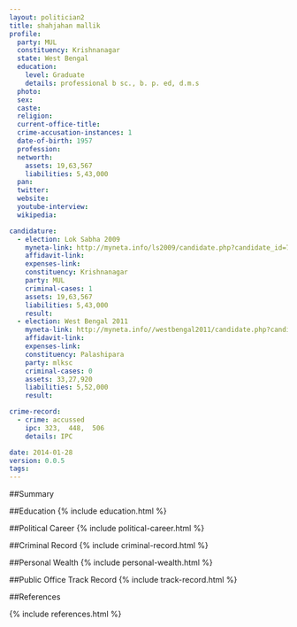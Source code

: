 ```yaml
---
layout: politician2
title: shahjahan mallik
profile: 
  party: MUL
  constituency: Krishnanagar
  state: West Bengal
  education: 
    level: Graduate
    details: professional b sc., b. p. ed, d.m.s
  photo: 
  sex: 
  caste: 
  religion: 
  current-office-title: 
  crime-accusation-instances: 1
  date-of-birth: 1957
  profession: 
  networth: 
    assets: 19,63,567
    liabilities: 5,43,000
  pan: 
  twitter: 
  website: 
  youtube-interview: 
  wikipedia: 

candidature: 
  - election: Lok Sabha 2009
    myneta-link: http://myneta.info/ls2009/candidate.php?candidate_id=7343
    affidavit-link: 
    expenses-link: 
    constituency: Krishnanagar 
    party: MUL
    criminal-cases: 1
    assets: 19,63,567
    liabilities: 5,43,000
    result:  
  - election: West Bengal 2011
    myneta-link: http://myneta.info//westbengal2011/candidate.php?candidate_id=490
    affidavit-link: 
    expenses-link: 
    constituency: Palashipara 
    party: mlksc
    criminal-cases: 0
    assets: 33,27,920
    liabilities: 5,52,000
    result:  

crime-record: 
  - crime: accussed
    ipc: 323,  448,  506
    details: IPC 

date: 2014-01-28
version: 0.0.5
tags: 
---
```

##Summary


##Education
{% include education.html %}


##Political Career
{% include political-career.html %}


##Criminal Record
{% include criminal-record.html %}


##Personal Wealth
{% include personal-wealth.html %}


##Public Office Track Record
{% include track-record.html %}


##References


{% include references.html %}